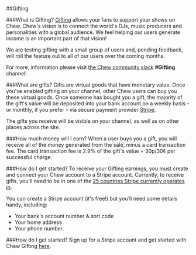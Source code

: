 ##Gifting

###What is Gifting?
[Gifting](https://chew.tv/gifting) allows your fans to support your shows on Chew. 
Chew's vision is to connect the world's DJs, music producers and personalities with a global audience. We feel helping our users generate income is an important part of that vision!

We are testing gifting with a small group of users and, pending feedback, will roll the feature out to all of our users over the coming months.

For more, information please visit [the Chew community slack](https://slack.chew.tv) **#Gifting** channel!

###What are gifts?
Gifts are virtual goods that have monetary value. Once you've enabled gifting on your channel, other Chew users can buy you these virtual goods. Once someone has bought you a gift, the majority of the gift's value will be deposited into your bank account on a weekly basis – or monthly, if you prefer – via secure payment provider [Stripe](https://stripe.com/about).

The gifts you receive will be visible on your channel, as well as on other places across the site.

###How much money will I earn?
When a user buys you a gift, you will receive all of the money generated from the sale, minus a card transaction fee. The card transaction fee is 2.9% of the gift's value + 30p/30¢ per successful charge.

###How do I get started?
To receive your Gifting earnings, you must create and connect your Chew account to a Stripe account. Currently, to receive gifts, you'll need to be in one of the [25 countries Stripe currently operates in](https://stripe.com/global).

You can create a Stripe account (it's free!) but you’ll need some details handy, including:

- Your bank's account number & sort code
- Your home address
- Your phone number.

###How do I get started?
Sign up for a Stripe account and get started with Chew Gifting [here](https://chew.tv/account/payments).
